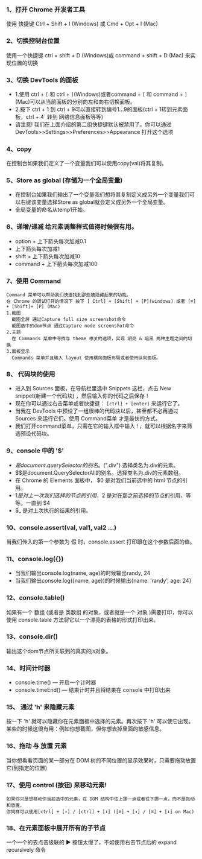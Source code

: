 ### 1、打开 Chrome 开发者工具
  使用 快捷键 Ctrl + Shift + I (Windows) 或 Cmd + Opt + I (Mac)

### 2、切换控制台位置
  使用一个快捷键 ctrl + shift + D (Windows)或 command + shift + D (Mac) 来实现位置的切换

### 3、切换 DevTools 的面板
- 1.使用 ctrl + `[` 和 ctrl + `]`(Windows)或者command + `[` 和 command + `]` (Mac)可以从当前面板的分别向左和向右切换面板。
- 2.按下 ctrl + 1 到 ctrl + 9可以直接转到编号1...9的面板(ctrl + 1转到元素面板，ctrl + 4` 转到 网络信息面板等等)
- 请注意! 我们在上面介绍的第二组快捷键默认被禁用了。你可以通过 DevTools>>Settings>>Preferences>>Appearance 打开这个选项

### 4、copy
  在控制台如果我们定义了一个变量我们可以使用copy(val)将其复制。

### 5、Store as global (存储为一个全局变量)
- 在控制台如果我们输出了一个变量我们想将其复制定义成另外一个变量我们可以右键该变量选择Store as global就会定义成另外一个全局变量。
- 全局变量的命名从temp1开始。

### 6、递增/递减 给元素调整样式值得时候很有用。
- option + 上下箭头每次加减0.1
- 上下箭头每次加减1
- shift + 上下箭头每次加减10
- command + 上下箭头每次加减100

### 7、使用 Command
    Command 菜单可以帮助我们快速找到那些被隐藏起来的功能。
    在 Chrome 的调试打开的情况下 按下 [ Ctrl] + [Shift] + [P](windows) 或者 [⌘] + [Shift]+ [P] (Mac)
    1.截图
      截图全屏 通过Capture full size screenshot命令
      截图选中的dom节点 通过Capture node screenshot命令
    2.主题
      在 Commands 菜单中寻找与 theme 相关的选项，实现 明亮 & 暗黑 两种主题之间的切换
    3.面板显示
      Commands 菜单并且输入 layout 使用横向面板布局或者使用纵向面板。

### 8、 代码块的使用
- 进入到 Sources 面板，在导航栏里选中 Snippets 这栏，点击 New snippet(新建一个代码块) ，然后输入你的代码之后保存！
- 现在你可以通过右击菜单或者快捷键： `[ctrl] + [enter]` 来运行它了。
- 当我在 DevTools 中预设了一组很棒的代码块以后，甚至都不必再通过 Sources 来运行它们。使用 Command菜单 才是最快的方式。
- 我们打开command菜单，只需在它的输入框中输入 ! ，就可以根据名字来筛选预设代码块。

### 9、console 中的 '$'
- $是document.querySelector 的别名。$(".div") 选择类名为.div的元素。
- $$是document.QuerySelectorAll的别名。选择类名为.div的元素数组。
- 在 Chrome 的 Elements 面板中， $0 是对我们当前选中的 html 节点的引用。
- $1 是对上一次我们选择的节点的引用，$2 是对在那之前选择的节点的引用，等等。一直到 $4
- $_ 是对上次执行的结果的引用。

### 10、console.assert(val, val1, val2 ...)
  当我们传入的第一个参数为 假 时，console.assert 打印跟在这个参数后面的值。

### 11、console.log({})
- 当我们输出console.log(name, age)的时候输出randy, 24
- 当我们输出console.log({name, age})的时候输出{name: 'randy', age: 24}

### 12、console.table()
  如果有一个 数组 (或者是 类数组 的对象，或者就是一个 对象 )需要打印，你可以使用 console.table 方法将它以一个漂亮的表格的形式打印出来。

### 13、console.dir()
  输出这个dom节点所关联到的真实的js对象。

### 14、时间计时器
- console.time() — 开启一个计时器
- console.timeEnd() — 结束计时并且将结果在 console 中打印出来

### 15、 通过 'h' 来隐藏元素
  按一下 'h' 就可以隐藏你在元素面板中选择的元素。再次按下 'h' 可以使它出现。某些的时候这很有用：例如你想截图，但你想去掉里面的敏感信息。

### 16、拖动 与 放置 元素
  当你想看看页面的某一部分在 DOM 树的不同位置的显示效果时，只需要拖动放置它(到指定的位置)

### 17、使用 control (按钮) 来移动元素!
    如果你只是想移动你当前选中的元素，在 DOM 结构中往上挪一点或者往下挪一点，而不是拖动和放置，
    你同样可以使用[ctrl] + [⬆] / [ctrl] + [⬇] ([⌘] + [⬆] / [⌘] + [⬇] on Mac)

### 18、在元素面板中展开所有的子节点
  一个一个的去点击级联的 ▶ 按钮太慢了，不如使用右击节点后的 expand recursively 命令

